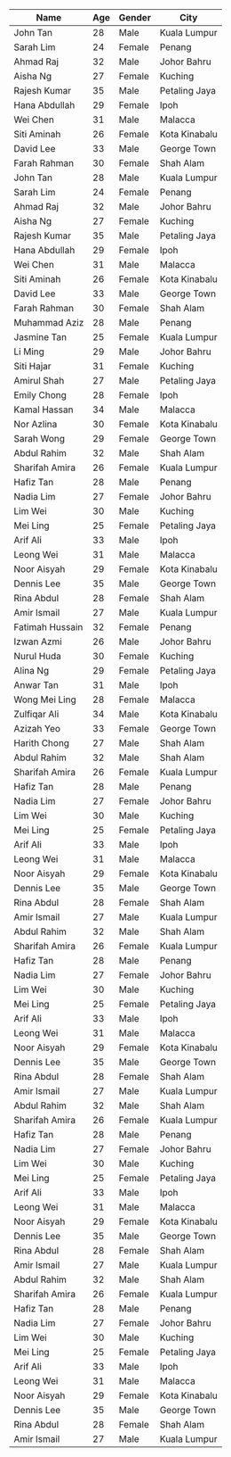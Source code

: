 | Name            | Age | Gender | City               |
|-----------------|-----|--------|--------------------|
| John Tan        | 28  | Male   | Kuala Lumpur       |
| Sarah Lim       | 24  | Female | Penang             |
| Ahmad Raj       | 32  | Male   | Johor Bahru        |
| Aisha Ng        | 27  | Female | Kuching            |
| Rajesh Kumar    | 35  | Male   | Petaling Jaya      |
| Hana Abdullah   | 29  | Female | Ipoh               |
| Wei Chen        | 31  | Male   | Malacca            |
| Siti Aminah     | 26  | Female | Kota Kinabalu      |
| David Lee       | 33  | Male   | George Town        |
| Farah Rahman    | 30  | Female | Shah Alam          |
| John Tan        | 28  | Male   | Kuala Lumpur       |
| Sarah Lim       | 24  | Female | Penang             |
| Ahmad Raj       | 32  | Male   | Johor Bahru        |
| Aisha Ng        | 27  | Female | Kuching            |
| Rajesh Kumar    | 35  | Male   | Petaling Jaya      |
| Hana Abdullah   | 29  | Female | Ipoh               |
| Wei Chen        | 31  | Male   | Malacca            |
| Siti Aminah     | 26  | Female | Kota Kinabalu      |
| David Lee       | 33  | Male   | George Town        |
| Farah Rahman    | 30  | Female | Shah Alam          |
| Muhammad Aziz   | 28  | Male   | Penang             |
| Jasmine Tan     | 25  | Female | Kuala Lumpur       |
| Li Ming         | 29  | Male   | Johor Bahru        |
| Siti Hajar      | 31  | Female | Kuching            |
| Amirul Shah     | 27  | Male   | Petaling Jaya      |
| Emily Chong     | 28  | Female | Ipoh               |
| Kamal Hassan    | 34  | Male   | Malacca            |
| Nor Azlina      | 30  | Female | Kota Kinabalu      |
| Sarah Wong      | 29  | Female | George Town        |
| Abdul Rahim     | 32  | Male   | Shah Alam          |
| Sharifah Amira  | 26  | Female | Kuala Lumpur       |
| Hafiz Tan       | 28  | Male   | Penang             |
| Nadia Lim       | 27  | Female | Johor Bahru        |
| Lim Wei         | 30  | Male   | Kuching            |
| Mei Ling        | 25  | Female | Petaling Jaya      |
| Arif Ali        | 33  | Male   | Ipoh               |
| Leong Wei       | 31  | Male   | Malacca            |
| Noor Aisyah     | 29  | Female | Kota Kinabalu      |
| Dennis Lee      | 35  | Male   | George Town        |
| Rina Abdul      | 28  | Female | Shah Alam          |
| Amir Ismail     | 27  | Male   | Kuala Lumpur       |
| Fatimah Hussain | 32  | Female | Penang             |
| Izwan Azmi      | 26  | Male   | Johor Bahru        |
| Nurul Huda      | 30  | Female | Kuching            |
| Alina Ng        | 29  | Female | Petaling Jaya      |
| Anwar Tan       | 31  | Male   | Ipoh               |
| Wong Mei Ling   | 28  | Female | Malacca            |
| Zulfiqar Ali    | 34  | Male   | Kota Kinabalu      |
| Azizah Yeo      | 33  | Female | George Town        |
| Harith Chong    | 27  | Male   | Shah Alam          |
| Abdul Rahim     | 32  | Male   | Shah Alam          |
| Sharifah Amira  | 26  | Female | Kuala Lumpur       |
| Hafiz Tan       | 28  | Male   | Penang             |
| Nadia Lim       | 27  | Female | Johor Bahru        |
| Lim Wei         | 30  | Male   | Kuching            |
| Mei Ling        | 25  | Female | Petaling Jaya      |
| Arif Ali        | 33  | Male   | Ipoh               |
| Leong Wei       | 31  | Male   | Malacca            |
| Noor Aisyah     | 29  | Female | Kota Kinabalu      |
| Dennis Lee      | 35  | Male   | George Town        |
| Rina Abdul      | 28  | Female | Shah Alam          |
| Amir Ismail     | 27  | Male   | Kuala Lumpur       |
| Abdul Rahim     | 32  | Male   | Shah Alam          |
| Sharifah Amira  | 26  | Female | Kuala Lumpur       |
| Hafiz Tan       | 28  | Male   | Penang             |
| Nadia Lim       | 27  | Female | Johor Bahru        |
| Lim Wei         | 30  | Male   | Kuching            |
| Mei Ling        | 25  | Female | Petaling Jaya      |
| Arif Ali        | 33  | Male   | Ipoh               |
| Leong Wei       | 31  | Male   | Malacca            |
| Noor Aisyah     | 29  | Female | Kota Kinabalu      |
| Dennis Lee      | 35  | Male   | George Town        |
| Rina Abdul      | 28  | Female | Shah Alam          |
| Amir Ismail     | 27  | Male   | Kuala Lumpur       |
| Abdul Rahim     | 32  | Male   | Shah Alam          |
| Sharifah Amira  | 26  | Female | Kuala Lumpur       |
| Hafiz Tan       | 28  | Male   | Penang             |
| Nadia Lim       | 27  | Female | Johor Bahru        |
| Lim Wei         | 30  | Male   | Kuching            |
| Mei Ling        | 25  | Female | Petaling Jaya      |
| Arif Ali        | 33  | Male   | Ipoh               |
| Leong Wei       | 31  | Male   | Malacca            |
| Noor Aisyah     | 29  | Female | Kota Kinabalu      |
| Dennis Lee      | 35  | Male   | George Town        |
| Rina Abdul      | 28  | Female | Shah Alam          |
| Amir Ismail     | 27  | Male   | Kuala Lumpur       |
| Abdul Rahim     | 32  | Male   | Shah Alam          |
| Sharifah Amira  | 26  | Female | Kuala Lumpur       |
| Hafiz Tan       | 28  | Male   | Penang             |
| Nadia Lim       | 27  | Female | Johor Bahru        |
| Lim Wei         | 30  | Male   | Kuching            |
| Mei Ling        | 25  | Female | Petaling Jaya      |
| Arif Ali        | 33  | Male   | Ipoh               |
| Leong Wei       | 31  | Male   | Malacca            |
| Noor Aisyah     | 29  | Female | Kota Kinabalu      |
| Dennis Lee      | 35  | Male   | George Town        |
| Rina Abdul      | 28  | Female | Shah Alam          |
| Amir Ismail     | 27  | Male   | Kuala Lumpur       |

